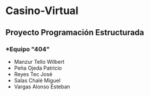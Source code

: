 # Casino-Virtual

## Proyecto Programación Estructurada 

### *Equipo "404"
- Manzur Tello Wilbert
- Peña Ojeda Patricio
- Reyes Tec José
- Salas Chalé Miguel
- Vargas Alonso Esteban
